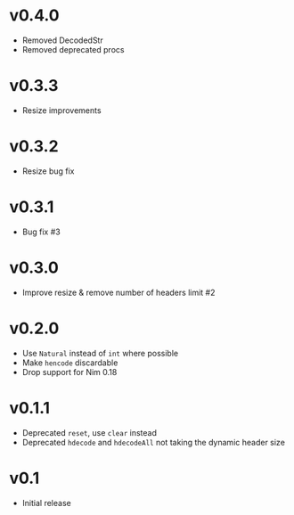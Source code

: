 # v0.4.0

* Removed DecodedStr
* Removed deprecated procs

# v0.3.3

* Resize improvements

# v0.3.2

* Resize bug fix

# v0.3.1

* Bug fix #3

# v0.3.0

* Improve resize & remove number of headers limit #2

# v0.2.0

* Use `Natural` instead of `int` where possible
* Make `hencode` discardable
* Drop support for Nim 0.18

# v0.1.1

* Deprecated `reset`, use `clear` instead
* Deprecated `hdecode` and `hdecodeAll`
  not taking the dynamic header size

# v0.1

* Initial release
